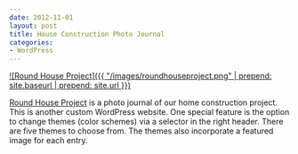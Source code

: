```yaml
---
date: 2012-11-01
layout: post
title: House Construction Photo Journal
categories:
- WordPress
---
```


[![Round House Project]({{ "/images/roundhouseproject.png" | prepend: site.baseurl | prepend: site.url }})](http://house.milosh.me)

[Round House Project](http://milosh.me/house) is a photo journal of our home construction project. This is another custom WordPress website. One special feature is the option to change themes (color schemes) via a selector in the right header. There are five themes to choose from. The themes also incorporate a featured image for each entry.